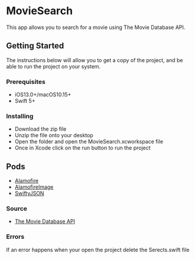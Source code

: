 # MovieSearch

This app allows you to search for a movie using The Movie Database API.

## Getting Started

The instructions below will allow you to get a copy of the project, and be able to run the project on your system.

### Prerequisites

* iOS13.0+/macOS10.15+
* Swift 5+

### Installing

* Download the zip file
* Unzip the file onto your desktop
* Open the folder and open the MovieSearch.xcworkspace file
* Once in Xcode click on the run button to run the project

## Pods

* [Alamofire](https://github.com/Alamofire/Alamofire)
* [AlamofireImage](https://github.com/Alamofire/AlamofireImage)
* [SwiftyJSON](https://github.com/SwiftyJSON/SwiftyJSON)

### Source

* [The Movie Database API](https://developers.themoviedb.org/3/getting-started/introduction)

### Errors

If an error happens when your open the project delete the Serects.swift file
